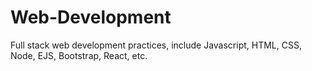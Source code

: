 # Web-Development
Full stack web development practices, include Javascript, HTML, CSS, Node, EJS, Bootstrap, React, etc. 
